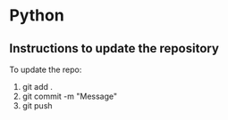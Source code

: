 # Python

## Instructions to update the repository
To update the repo:
1. git add .
2. git commit -m "Message"
3. git push